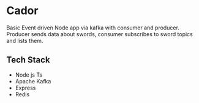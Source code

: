 # Cador

Basic Event driven Node app via kafka with consumer and producer. Producer sends data about swords, consumer subscribes to sword topics and lists them.

## Tech Stack

- Node js Ts
- Apache Kafka
- Express
- Redis
